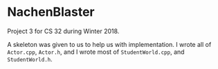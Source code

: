 # NachenBlaster
Project 3 for CS 32 during Winter 2018.

A skeleton was given to us to help us with implementation. I wrote all of `Actor.cpp`, `Actor.h`, and I wrote most of `StudentWorld.cpp`, and `StudentWorld.h`.
